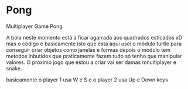 # Pong
Multiplayer Game Pong

A bola neste momento está a ficar agarrada aos quadrados esticados xD
mas o código é basicamente isto que está aqui usei o módulo turtle para conseguir criar objetos como janelas e formas depois o módulo tem metodos inbutidos que praticamente fazem tudo só tenho que manipular valores. 
O próximo jogo que estou a criar vai ser damas mnultiplayer e snake.

basicamente o player 1 usa W e S e o player 2 usa Up e Down keys
